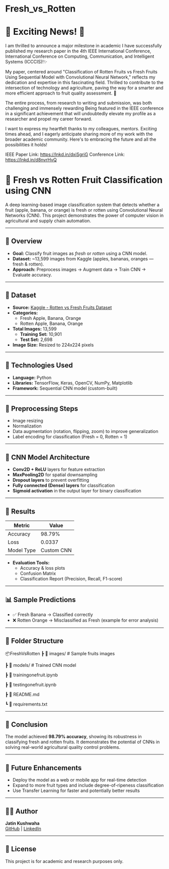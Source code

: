 # Fresh_vs_Rotten
# 🎉 Exciting News! 🎉 
 
I am thrilled to announce a major milestone in academic I have successfully published my research paper in the 4th IEEE International Conference, International Conference on Computing, Communication, and Intelligent Systems (ICCCIS)!✨

My paper, centered around "Classification of Rotten Fruits vs Fresh Fruits Using Sequential Model with Convolutional Neural Network," reflects my dedication and expertise in this fascinating field. Thrilled to contribute to the intersection of technology and agriculture, paving the way for a smarter and more efficient approach to fruit quality assessment. 🔗 

The entire process, from research to writing and submission, was both challenging and immensely rewarding Being featured in the IEEE conference in a significant achievement that will undoubtedly elevate my profile as a researcher and propel my career forward.

   I want to express my heartfelt thanks to my colleagues, mentors. Exciting times ahead, and I eagerly anticipate sharing more of my work with the broader academic community. Here's to embracing the future and all the possibilities it holds! 
 
IEEE Paper Link: https://lnkd.in/dxiSgriG
Conference Link: https://lnkd.in/d8nvrHvQ 

# 🍎 Fresh vs Rotten Fruit Classification using CNN

A deep learning-based image classification system that detects whether a fruit (apple, banana, or orange) is fresh or rotten using Convolutional Neural Networks (CNN). This project demonstrates the power of computer vision in agricultural and supply chain automation.

---

## 📌 Overview

- **Goal:** Classify fruit images as *fresh* or *rotten* using a CNN model.
- **Dataset:** ~13,599 images from Kaggle (apples, bananas, oranges — fresh & rotten).
- **Approach:** Preprocess images → Augment data → Train CNN → Evaluate accuracy.

---

## 🧪 Dataset

- **Source:** [Kaggle - Rotten vs Fresh Fruits Dataset](https://www.kaggle.com/datasets)
- **Categories:**  
  - Fresh Apple, Banana, Orange  
  - Rotten Apple, Banana, Orange  
- **Total Images:** 13,599  
  - **Training Set:** 10,901  
  - **Test Set:** 2,698  
- **Image Size:** Resized to 224x224 pixels

---

## 🔧 Technologies Used

- **Language:** Python  
- **Libraries:** TensorFlow, Keras, OpenCV, NumPy, Matplotlib  
- **Framework:** Sequential CNN model (custom-built)

---

## 🧼 Preprocessing Steps

- Image resizing  
- Normalization  
- Data augmentation (rotation, flipping, zoom) to improve generalization  
- Label encoding for classification (Fresh = 0, Rotten = 1)

---

## 🧠 CNN Model Architecture

- **Conv2D + ReLU** layers for feature extraction  
- **MaxPooling2D** for spatial downsampling  
- **Dropout layers** to prevent overfitting  
- **Fully connected (Dense) layers** for classification  
- **Sigmoid activation** in the output layer for binary classification

---

## 🎯 Results

| Metric     | Value     |
|------------|-----------|
| Accuracy   | 98.79%    |
| Loss       | 0.0337    |
| Model Type | Custom CNN |

- **Evaluation Tools:**  
  - Accuracy & loss plots  
  - Confusion Matrix  
  - Classification Report (Precision, Recall, F1-score)

---

## 📊 Sample Predictions

- ✅ Fresh Banana → Classified correctly  
- ❌ Rotten Orange → Misclassified as Fresh (example for error analysis)

---

## 📁 Folder Structure
📦FreshVsRotten
┣ 📁 images/ # Sample fruits images

┣ 📁 models/ # Trained CNN model

┣ 📜 trainingonefruit.ipynb

┣ 📜 testingonefruit.ipynb

┣ 📜 README.md

┗ 📜 requirements.txt


---

## 📌 Conclusion

The model achieved **98.79% accuracy**, showing its robustness in classifying fresh and rotten fruits. It demonstrates the potential of CNNs in solving real-world agricultural quality control problems.

---

## 🚀 Future Enhancements

- Deploy the model as a web or mobile app for real-time detection  
- Expand to more fruit types and include degree-of-ripeness classification  
- Use Transfer Learning for faster and potentially better results

---

## 👨‍💻 Author

**Jatin Kushwaha**  
[GitHub](https://github.com/Jk319) | [LinkedIn](https://linkedin.com/in/jatin-kushwaha)

---

## 📄 License

This project is for academic and research purposes only.

